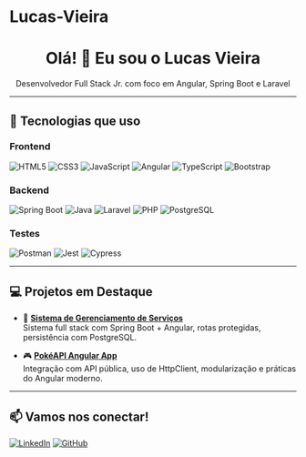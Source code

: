 # Lucas-Vieira

<h1 align="center">Olá! 👋 Eu sou o Lucas Vieira</h1>

<p align="center">Desenvolvedor Full Stack Jr. com foco em Angular, Spring Boot e Laravel</p>

---

## 🚀 Tecnologias que uso

### Frontend
![HTML5](https://img.shields.io/badge/HTML5-E34F26?style=for-the-badge&logo=html5&logoColor=white)
![CSS3](https://img.shields.io/badge/CSS3-1572B6?style=for-the-badge&logo=css3&logoColor=white)
![JavaScript](https://img.shields.io/badge/JavaScript-F7DF1E?style=for-the-badge&logo=javascript&logoColor=black)
![Angular](https://img.shields.io/badge/Angular-DD0031?style=for-the-badge&logo=angular&logoColor=white)
![TypeScript](https://img.shields.io/badge/TypeScript-3178C6?style=for-the-badge&logo=typescript&logoColor=white)
![Bootstrap](https://img.shields.io/badge/Bootstrap-7952B3?style=for-the-badge&logo=bootstrap&logoColor=white)

### Backend
![Spring Boot](https://img.shields.io/badge/Spring_Boot-6DB33F?style=for-the-badge&logo=spring-boot&logoColor=white)
![Java](https://img.shields.io/badge/Java-ED8B00?style=for-the-badge&logo=java&logoColor=white)
![Laravel](https://img.shields.io/badge/Laravel-F55247?style=for-the-badge&logo=laravel&logoColor=white)
![PHP](https://img.shields.io/badge/PHP-777BB4?style=for-the-badge&logo=php&logoColor=white)
![PostgreSQL](https://img.shields.io/badge/PostgreSQL-4169E1?style=for-the-badge&logo=postgresql&logoColor=white)

### Testes
![Postman](https://img.shields.io/badge/Postman-FF6C37?style=for-the-badge&logo=postman&logoColor=white)
![Jest](https://img.shields.io/badge/Jest-C21325?style=for-the-badge&logo=jest&logoColor=white)
![Cypress](https://img.shields.io/badge/Cypress-17202C?style=for-the-badge&logo=cypress&logoColor=white)

---

## 💻 Projetos em Destaque

- 🔧 **[Sistema de Gerenciamento de Serviços](https://github.com/seuusuario/repositorio1)**  
  Sistema full stack com Spring Boot + Angular, rotas protegidas, persistência com PostgreSQL.

- 🎮 **[PokéAPI Angular App](https://github.com/seuusuario/repositorio2)**  
  Integração com API pública, uso de HttpClient, modularização e práticas do Angular moderno.

---

## 📫 Vamos nos conectar!
[![LinkedIn](https://img.shields.io/badge/LinkedIn-blue?style=for-the-badge&logo=linkedin&logoColor=white)](https://www.linkedin.com/in/seuusuario)
[![GitHub](https://img.shields.io/badge/GitHub-000?style=for-the-badge&logo=github&logoColor=white)](https://github.com/seuusuario)
